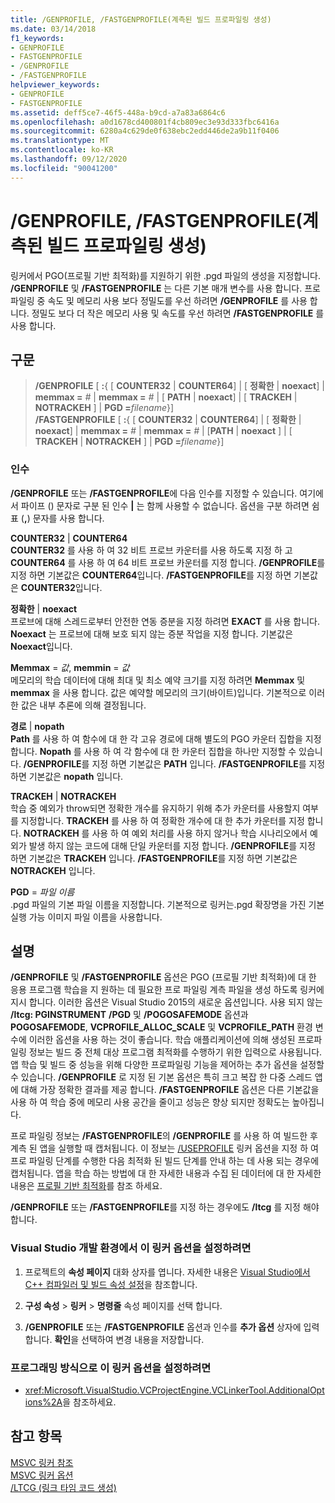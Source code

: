 ```yaml
---
title: /GENPROFILE, /FASTGENPROFILE(계측된 빌드 프로파일링 생성)
ms.date: 03/14/2018
f1_keywords:
- GENPROFILE
- FASTGENPROFILE
- /GENPROFILE
- /FASTGENPROFILE
helpviewer_keywords:
- GENPROFILE
- FASTGENPROFILE
ms.assetid: deff5ce7-46f5-448a-b9cd-a7a83a6864c6
ms.openlocfilehash: a0d1678cd400801f4cb809ec3e93d333fbc6416a
ms.sourcegitcommit: 6280a4c629de0f638ebc2edd446de2a9b11f0406
ms.translationtype: MT
ms.contentlocale: ko-KR
ms.lasthandoff: 09/12/2020
ms.locfileid: "90041200"
---
```

# <a name="genprofile-fastgenprofile-generate-profiling-instrumented-build"></a>/GENPROFILE, /FASTGENPROFILE(계측된 빌드 프로파일링 생성)

링커에서 PGO(프로필 기반 최적화)를 지원하기 위한 .pgd 파일의 생성을 지정합니다. **/GENPROFILE** 및 **/FASTGENPROFILE** 는 다른 기본 매개 변수를 사용 합니다. 프로 파일링 중 속도 및 메모리 사용 보다 정밀도를 우선 하려면 **/GENPROFILE** 를 사용 합니다. 정밀도 보다 더 작은 메모리 사용 및 속도를 우선 하려면 **/FASTGENPROFILE** 를 사용 합니다.

## <a name="syntax"></a>구문

> **/GENPROFILE** \[ **:**{ \[ **COUNTER32** \| **COUNTER64**] \| \[ **정확한** \| **noexact**] \| **memmax =** _#_ \| **memmax =** _#_ \| \[ **PATH** \| **noexact**] \| \[ **TRACKEH** \| **NOTRACKEH** ] \| **PGD =**_filename_}] \
> **/FASTGENPROFILE** \[ **:**{ \[ **COUNTER32** \| **COUNTER64**] \| \[ **정확한** \| **noexact**] \| **memmax =** _#_ \| **memmax =** _#_ \| [**PATH** \| **noexact** ] \| \[ **TRACKEH** \| **NOTRACKEH** ] \| **PGD =**_filename_}]

### <a name="arguments"></a>인수

**/GENPROFILE** 또는 **/FASTGENPROFILE**에 다음 인수를 지정할 수 있습니다. 여기에서 파이프 () 문자로 구분 된 인수 **|** 는 함께 사용할 수 없습니다. 옵션을 구분 하려면 쉼표 (**,**) 문자를 사용 합니다.

**COUNTER32** &#124; **COUNTER64**<br/>
**COUNTER32** 를 사용 하 여 32 비트 프로브 카운터를 사용 하도록 지정 하 고 **COUNTER64** 를 사용 하 여 64 비트 프로브 카운터를 지정 합니다. **/GENPROFILE**를 지정 하면 기본값은 **COUNTER64**입니다. **/FASTGENPROFILE**를 지정 하면 기본값은 **COUNTER32**입니다.

**정확한** &#124; **noexact**<br/>
프로브에 대해 스레드로부터 안전한 연동 증분을 지정 하려면 **EXACT** 를 사용 합니다. **Noexact** 는 프로브에 대해 보호 되지 않는 증분 작업을 지정 합니다. 기본값은 **Noexact**입니다.

**Memmax** = *값*, **memmin** = *값*<br/>
메모리의 학습 데이터에 대해 최대 및 최소 예약 크기를 지정 하려면 **Memmax** 및 **memmax** 을 사용 합니다. 값은 예약할 메모리의 크기(바이트)입니다. 기본적으로 이러한 값은 내부 추론에 의해 결정됩니다.

**경로**  &#124; **nopath** <br/>
**Path** 를 사용 하 여 함수에 대 한 각 고유 경로에 대해 별도의 PGO 카운터 집합을 지정 합니다. **Nopath** 를 사용 하 여 각 함수에 대 한 카운터 집합을 하나만 지정할 수 있습니다. **/GENPROFILE**를 지정 하면 기본값은 **PATH** 입니다. **/FASTGENPROFILE**를 지정 하면 기본값은 **nopath** 입니다.

**TRACKEH**  &#124; **NOTRACKEH** <br/>
학습 중 예외가 throw되면 정확한 개수를 유지하기 위해 추가 카운터를 사용할지 여부를 지정합니다. **TRACKEH** 를 사용 하 여 정확한 개수에 대 한 추가 카운터를 지정 합니다. **NOTRACKEH** 를 사용 하 여 예외 처리를 사용 하지 않거나 학습 시나리오에서 예외가 발생 하지 않는 코드에 대해 단일 카운터를 지정 합니다.  **/GENPROFILE**를 지정 하면 기본값은 **TRACKEH** 입니다. **/FASTGENPROFILE**를 지정 하면 기본값은 **NOTRACKEH** 입니다.

**PGD** = *파일 이름*<br/>
.pgd 파일의 기본 파일 이름을 지정합니다. 기본적으로 링커는.pgd 확장명을 가진 기본 실행 가능 이미지 파일 이름을 사용합니다.

## <a name="remarks"></a>설명

**/GENPROFILE** 및 **/FASTGENPROFILE** 옵션은 PGO (프로필 기반 최적화)에 대 한 응용 프로그램 학습을 지 원하는 데 필요한 프로 파일링 계측 파일을 생성 하도록 링커에 지시 합니다. 이러한 옵션은 Visual Studio 2015의 새로운 옵션입니다. 사용 되지 않는 **/ltcg: PGINSTRUMENT** **/PGD** 및 **/POGOSAFEMODE** 옵션과 **POGOSAFEMODE**, **VCPROFILE_ALLOC_SCALE** 및 **VCPROFILE_PATH** 환경 변수에 이러한 옵션을 사용 하는 것이 좋습니다. 학습 애플리케이션에 의해 생성된 프로파일링 정보는 빌드 중 전체 대상 프로그램 최적화를 수행하기 위한 입력으로 사용됩니다. 앱 학습 및 빌드 중 성능을 위해 다양한 프로파일링 기능을 제어하는 추가 옵션을 설정할 수 있습니다. **/GENPROFILE** 로 지정 된 기본 옵션은 특히 크고 복잡 한 다중 스레드 앱에 대해 가장 정확한 결과를 제공 합니다. **/FASTGENPROFILE** 옵션은 다른 기본값을 사용 하 여 학습 중에 메모리 사용 공간을 줄이고 성능은 향상 되지만 정확도는 높아집니다.

프로 파일링 정보는 **/FASTGENPROFILE**의 **/GENPROFILE** 를 사용 하 여 빌드한 후 계측 된 앱을 실행할 때 캡처됩니다. 이 정보는 [/USEPROFILE](useprofile.md) 링커 옵션을 지정 하 여 프로 파일링 단계를 수행한 다음 최적화 된 빌드 단계를 안내 하는 데 사용 되는 경우에 캡처됩니다. 앱을 학습 하는 방법에 대 한 자세한 내용과 수집 된 데이터에 대 한 자세한 내용은 [프로필 기반 최적화](../profile-guided-optimizations.md)를 참조 하세요.

**/GENPROFILE** 또는 **/FASTGENPROFILE**를 지정 하는 경우에도 **/ltcg** 를 지정 해야 합니다.

### <a name="to-set-this-linker-option-in-the-visual-studio-development-environment"></a>Visual Studio 개발 환경에서 이 링커 옵션을 설정하려면

1. 프로젝트의 **속성 페이지** 대화 상자를 엽니다. 자세한 내용은 [Visual Studio에서 C++ 컴파일러 및 빌드 속성 설정](../working-with-project-properties.md)을 참조합니다.

1. **구성 속성**  >  **링커**  >  **명령줄** 속성 페이지를 선택 합니다.

1. **/GENPROFILE** 또는 **/FASTGENPROFILE** 옵션과 인수를 **추가 옵션** 상자에 입력 합니다. **확인**을 선택하여 변경 내용을 저장합니다.

### <a name="to-set-this-linker-option-programmatically"></a>프로그래밍 방식으로 이 링커 옵션을 설정하려면

- <xref:Microsoft.VisualStudio.VCProjectEngine.VCLinkerTool.AdditionalOptions%2A>을 참조하세요.

## <a name="see-also"></a>참고 항목

[MSVC 링커 참조](linking.md)<br/>
[MSVC 링커 옵션](linker-options.md)<br/>
[/LTCG (링크 타임 코드 생성)](ltcg-link-time-code-generation.md)<br/>
